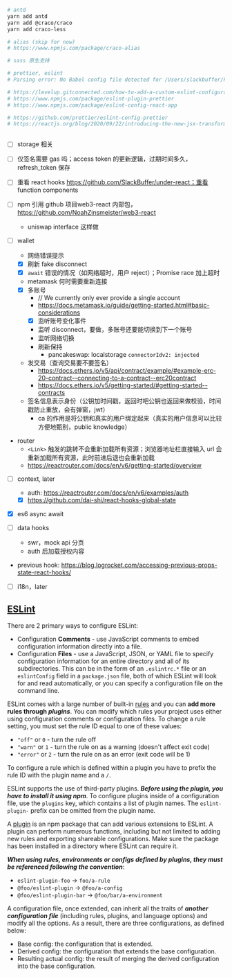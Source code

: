 
```bash
# antd
yarn add antd
yarn add @craco/craco
yarn add craco-less

# alias (skip for now)
# https://www.npmjs.com/package/craco-alias

# sass 原生支持

# prettier, eslint
# Parsing error: No Babel config file detected for /Users/slackbuffer/Projects/defi/chosenweb/src/containers/App.jsx. Either disable config file checking with requireConfigFile: false, or configure Babel so that it can find the config files.       https://tjaddison.com/blog/2021/03/updating-babel-eslint-to-babeleslint-parser-for-react-apps/

# https://levelup.gitconnected.com/how-to-add-a-custom-eslint-configuration-to-a-create-react-app-project-aea3f7c1d7af
# https://www.npmjs.com/package/eslint-plugin-prettier
# https://www.npmjs.com/package/eslint-config-react-app

# https://github.com/prettier/eslint-config-prettier
# https://reactjs.org/blog/2020/09/22/introducing-the-new-jsx-transform.html#eslint



```

- [ ] storage 相关
- [ ] 仅签名需要 gas 吗；access token 的更新逻辑，过期时间多久，refresh_token 保存

- [ ] 重看 react hooks https://github.com/SlackBuffer/under-react；重看 function components

- [ ] npm 引用 github 项目web3-react 内部包，https://github.com/NoahZinsmeister/web3-react
    - uniswap interface 这样做


- [ ] wallet
    - 网络错误提示
    - [x] 刷新 fake disconnect
    - [x] `await` 错误的情况（如网络超时，用户 reject）；Promise race 加上超时
    - metamask 何时需要重新连接
    - [x] 多账号
        - // We currently only ever provide a single account
        - https://docs.metamask.io/guide/getting-started.html#basic-considerations
        - [x] 监听账号变化事件
        - 监听 disconnect，要做，多账号还要能切换到下一个账号
        - 监听网络切换
        - 刷新保持
            - pancakeswap: localstorage `connectorIdv2: injected`
    - 发交易（查询交易要不要签名）
        - https://docs.ethers.io/v5/api/contract/example/#example-erc-20-contract--connecting-to-a-contract--erc20contract
        - https://docs.ethers.io/v5/getting-started/#getting-started--contracts
    - 签名信息表示身份（公钥加时间戳，返回时吧公钥也返回来做校验，时间戳防止重放，会有弹窗，jwt）
        - ca 的作用是将公钥和真实的用户绑定起来（真实的用户信息可以比较方便地甄别，public knowledge）

- router
    - `<Link>` 触发的跳转不会重新加载所有资源；浏览器地址栏直接输入 url 会重新加载所有资源，此时前进后退也会重新加载
    - https://reactrouter.com/docs/en/v6/getting-started/overview

- [ ] context, later
    - auth: https://reactrouter.com/docs/en/v6/examples/auth
    - [x] https://github.com/dai-shi/react-hooks-global-state

- [x] es6 async await

- [ ] data hooks
    - swr，mock api 分页
    - auth 后加载授权内容

- previous hook: https://blog.logrocket.com/accessing-previous-props-state-react-hooks/

- [ ] i18n，later

## [ESLint](https://eslint.org/docs/user-guide/getting-started)

There are 2 primary ways to configure ESLint:
- Configuration **Comments** - use JavaScript comments to embed configuration information directly into a file.
- Configuration **Files** - use a JavaScript, JSON, or YAML file to specify configuration information for an entire directory and all of its subdirectories. This can be in the form of an `.eslintrc.*` file or an `eslintConfig` field in a `package.json` file, both of which ESLint will look for and read automatically, or you can specify a configuration file on the command line.

ESLint comes with a large number of built-in [rules](https://eslint.org/docs/user-guide/configuring/rules) and you can **add more rules through *plugins***. You can modify which rules your project uses either using configuration comments or configuration files. To change a rule setting, you must set the rule ID equal to one of these values:
- `"off"` or `0` - turn the rule off
- `"warn"` or `1` - turn the rule on as a warning (doesn't affect exit code)
- `"error"` or `2` - turn the rule on as an error (exit code will be 1)

To configure a rule which is defined within a plugin you have to prefix the rule ID with the plugin name and a `/`.


ESLint supports the use of third-party plugins. ***Before using the plugin, you have to install it using npm***. To configure plugins inside of a configuration file, use the `plugins` key, which contains a list of plugin names. The `eslint-plugin-` prefix can be omitted from the plugin name.

A [plugin](https://eslint.org/docs/user-guide/configuring/configuration-files#using-a-configuration-from-a-plugin) is an npm package that can add various extensions to ESLint. A plugin can perform numerous functions, including but not limited to adding new rules and exporting shareable configurations. Make sure the package has been installed in a directory where ESLint can require it.

***When using rules, environments or configs defined by plugins, they must be referenced following the convention***:
- `eslint-plugin-foo` → `foo/a-rule`
- `@foo/eslint-plugin` → `@foo/a-config`
- `@foo/eslint-plugin-bar` → `@foo/bar/a-environment`


A configuration file, once extended, can inherit all the traits of ***another configuration file*** (including rules, plugins, and language options) and modify all the options. As a result, there are three configurations, as defined below:
- Base config: the configuration that is extended.
- Derived config: the configuration that extends the base configuration.
- Resulting actual config: the result of merging the derived configuration into the base configuration.
